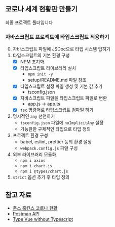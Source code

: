 ## 코로나 세계 현황판 만들기

최종 프로젝트 폴더입니다

### 자바스크립트 프로젝트에 타입스크립트 적용하기

0. 자바스크립트 파일에 JSDoc으로 타입 시스템 입히기
1. 타입스크립트의 기본 환경 구성
    - [x] NPM 초기화
    - [x] 타입스크립트 라이브러리 설치
        - `npm init -y`
        - setup/README.md 파일 참조 
    - [x] 타입스크립트 설정 파일 생성 및 기본 값 추가
        - tsconfig.json
    - [x] 자바스크립트 파일을 타입스크립트 파일로 변환
        - app.js -> app.ts
    - [x] `tsc` 명령어로 타입스크립트 컴파일 하기

2. 명시적인 `any` 선언하기
    - `tsconfig.json` 파일에 `noImplicitAny` 설정
    - 가능한한 구체적인 타입으로 타입 정의
3. 프로젝트 환경 구성
    - babel, eslint, prettier 등의 환경 설정
    - `webpack.config.js` 파일 구성
4. 외부 라이브러리 모듈화
    - `npm i axios`
    - `npm i chart.js`
    - `npm i @types/chart.js`
5. `strict` 옵션 추가 후 타입 정의

## 참고 자료

- [존스 홉킨스 코로나 현황](https://www.arcgis.com/apps/opsdashboard/index.html#/bda7594740fd40299423467b48e9ecf6)
- [Postman API](https://documenter.getpostman.com/view/10808728/SzS8rjbc?version=latest#27454960-ea1c-4b91-a0b6-0468bb4e6712)
- [Type Vue without Typescript](https://blog.usejournal.com/type-vue-without-typescript-b2b49210f0b)